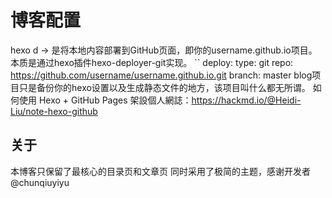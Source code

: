# 博客配置
hexo d -> 是将本地内容部署到GitHub页面，即你的username.github.io项目。本质是通过hexo插件hexo-deployer-git实现。
`` deploy:
  type: git
  repo: https://github.com/username/username.github.io.git
  branch: master
blog项目只是备份你的hexo设置以及生成静态文件的地方，该项目叫什么都无所谓。
如何使用 Hexo + GitHub Pages 架設個人網誌：https://hackmd.io/@Heidi-Liu/note-hexo-github

## 关于
本博客只保留了最核心的目录页和文章页
同时采用了极简的主题，感谢开发者@chunqiuyiyu 


